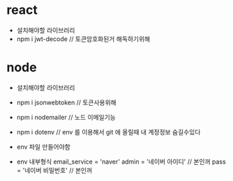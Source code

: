 # react 
- 설치해야할 라이브러리
- npm i jwt-decode   // 토큰암호화된거 해독하기위해



# node 
- 설치해야할 라이브러리
- npm i jsonwebtoken   // 토큰사용위해
- npm i nodemailer   // 노드 이메일기능 
- npm i dotenv    // env 를 이용해서 git 에 올릴때 내 계정정보 숨길수있다

- env 파일 만들어야함 
- env 내부형식
email_service = 'naver'
admin = '네이버 아이디'   // 본인꺼
pass = '네이버 비밀번호'  // 본인꺼